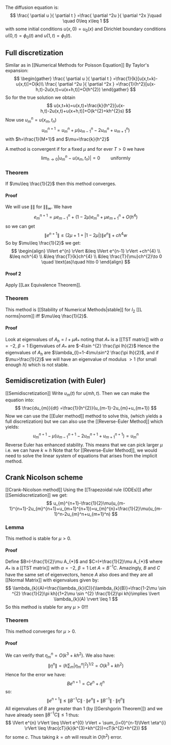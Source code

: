 The diffusion equation is:
$$
\frac{ \partial u }{ \partial t } =\frac{ \partial ^2u }{ \partial ^2x }\quad \quad 0\leq x\leq 1
$$
with some initial conditions $u(x,0)=u_{0}(x)$ 
and Dirichlet boundary conditions $u(0,t)=\phi_{0}(t)$ and $u(1,t)=\phi_{1}(t)$.

## Full discretization
Similar as in [[Numerical Methods for Poisson Equation]]
By Taylor's expansion:
$$
\begin{gather}
\frac{ \partial u }{ \partial t } =\frac{1}{k}[u(x,t+k)-u(x,t)]+O(k)\\
\frac{ \partial ^2u }{ \partial ^2x } =\frac{1}{h^2}[u(x-h,t)-2u(x,t)+u(x+h,t)]+O(h^{2})
\end{gather}
$$
So for the true solution we obtain
$$
u(x,t+k)=u(x,t)+\frac{k}{h^2}[u(x-h,t)-2u(x,t)+u(x+h,t)]+O(k^{2}+kh^{2}s)
$$
Now use $u_{m}^n=u(x_{m},t_{n})$
$$
u_{m}^{n+1}=u_{m}^{n}+\mu(u_{m-1}^n-2u_{m}^n+u_{m+1}^n)
$$
with $h=\frac{1}{M+1}$ and $\mu=\frac{k}{h^2}$ 

A method is convergent if for a fixed $\mu$ and for ever $T>0$ we have
$$
\lim_{ h \to 0 }\lvert u_{m}^n - u(x_{m},t_{n})\rvert  =0 \quad\quad \text{uniformly}
$$
### Theorem
If $\mu\leq \frac{1}{2}$ then this method converges.
#### Proof
We will use $\lVert  \rVert$ for $\lVert  \rVert_{\infty}$. 
We have 
$$
e_{m}^{n+1}=\mu e_{m-1}^n+(1-2\mu)e^n_{m}+\mu e_{m+1}^n+O(h^4)
$$
so we can get
$$
\lVert e^{n+1} \rVert \leq (2\mu+1+\lvert 1-2\mu \rvert )\lVert e^n \rVert +ch^4w
$$
So by $\mu\leq \frac{1}{2}$ we get:
$$
\begin{align}
\lVert e^{n} \rVert &\leq \lVert e^{n-1} \rVert +ch^{4} \\
&\leq nch^{4} \\
&\leq \frac{T}{k}ch^{4} \\
&\leq \frac{T}{\mu}ch^{2}\to 0 \quad \text{as}\quad h\to 0
\end{align}
$$
#### Proof 2
Apply [[Lax Equivalence Theorem]].

### Theorem
This method is [[Stability of Numerical Methods|stable]] for $l_{2}$ [[L norms|norm]] iff $\mu\leq \frac{1}{2}$.
#### Proof
Look at eigenvalues of $A_{h}=I+\mu A_{*}$ noting that $A_{*}$ is a [[TST matrix]] with $\alpha=-2$, $\beta=1$
Eigenvalues of $A_{*}$ are $-4\sin ^{2} \frac{\pi lh}{2}$
Hence the eigenvalues of $A_{h}$ are $\lambda_{l}=1-4\mu\sin^2 \frac{\pi lh}{2}$, 
and if $\mu>\frac{1}{2}$ we will have an eigenvalue of modulus $>1$
(for small enough $h$) which is not stable.

## Semidiscretization (with Euler)
[[Semidiscretization]]
Write $u_{m}(t)$ for $u(mh,t)$.
Then we can make the equation into:
$$
\frac{du_{m}}{dt} =\frac{1}{h^{2}}(u_{m-1}-2u_{m}+u_{m+1})
$$
Now we can use the [[Euler method]] method to solve this, 
(which yields a full discretization)
but we can also use the [[Reverse-Euler Method]] 
which yields:
$$
u^{n+1}_{m}-\mu(u^{n+1}_{m-1}-2u_{m}^{n+1}+u_{m+1}^{n+1})=u_{m}^{n}
$$
Reverse Euler has enhanced stability.
This means that we can pick larger $\mu$ 
i.e. we can have $k\approx h$
Note that for [[Reverse-Euler Method]], 
we would need to solve the linear system of equations 
that arises from the implicit method.
## Crank Nicolson scheme
[[Crank-Nicolson method]]
Using the [[Trapezoidal rule (ODEs)]] after [[Semidiscretization]] we get:
$$
u_{m}^{n+1}-\frac{1}{2}\mu(u_{m-1}^{n+1}-2u_{m}^{n+1}+u_{m+1}^{n+1})=u_{m}^{n}+\frac{1}{2}\mu(u_{m-1}^n-2u_{m}^n+u_{m+1}^n)
$$

### Lemma
This method is stable for $\mu>0$.
#### Proof
Define $B=I-\frac{1}{2}\mu A_{*}$ and $C=I+\frac{1}{2}\mu A_{*}$ 
where $A_{*}$ is a [[TST matrix]] with $\alpha=-2$, $\beta=1$
Let $A=B^{-1}C$.
Amazingly, $B$ and $C$ have the same set of eigenvectors, 
hence $A$ also does and they are all [[Normal Matrix]]
with eigenvalues given by:
$$
\lambda_{k}(A)=\frac{\lambda_{k}(C)}{\lambda_{k}(B)}=\frac{1-2\mu \sin ^{2} \frac{1}{2}\pi kh}{1+2\mu \sin ^{2} \frac{1}{2}\pi kh}\implies \lvert \lambda_{k}(A) \rvert \leq 1
$$
So this method is stable for any $\mu>0$!!! 
### Theorem
This method converges for $\mu>0$.
#### Proof
We can verify that $\eta_{m}^{n}=O(k^{3}+kh^{2})$. 
We also have:
$$
\lVert \eta^{n} \rVert = \left( h\sum_{m}\lvert \eta_{m}^{n} \rvert ^{2} \right)^{1/2} = O(k^{3}+kh^{2})
$$
Hence for the error we have:
$$
Be^{n+1}=Ce^{n}+\eta^{n}
$$
so:
$$
\lVert e^{n+1} \rVert \leq \lVert B^{-1}C \rVert \cdot \lVert e^{n} \rVert + \lVert B^{-1} \rVert \cdot \lVert \eta^{n} \rVert 
$$
All eigenvalues of $B$ are greater than $1$ 
(by [[Gershgorin Theorem]])
and we have already seen $\lVert B^{-1}C \rVert\leq 1$ thus:
$$
\lVert e^{n} \rVert \leq \lVert e^{0} \rVert + \sum_{i=0}^{n-1}\lVert \eta^{i} \rVert 
\leq \frac{cT}{k}(k^{3}+kh^{2})=cT(k^{2}+h^{2})
$$
for some $c$.
Thus taking $k=\alpha h$ will result in $O(h^{2})$ error.